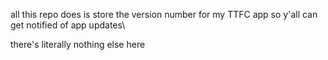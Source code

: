 all this repo does is store the version number for my TTFC app so y'all can get notified of app updates\

there's literally nothing else here
